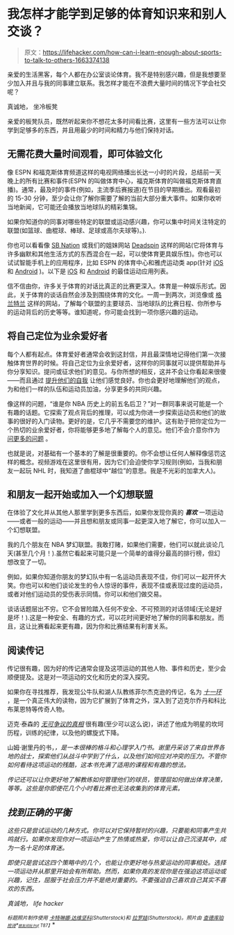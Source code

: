 # 我怎样才能学到足够的体育知识来和别人交谈？

> 原文：<https://lifehacker.com/how-can-i-learn-enough-about-sports-to-talk-to-others-1663374138>

亲爱的生活黑客，每个人都在办公室谈论体育。我不是特别感兴趣，但是我想要至少加入并且与我的同事建立联系。我怎样才能在不浪费大量时间的情况下学会社交呢？



真诚地，
坐冷板凳

亲爱的板凳队员，既然听起来你不想花太多时间看比赛，这里有一些方法可以让你学到足够多的东西，并且用最少的时间和精力与他们保持对话。

## 无需花费大量时间观看，即可体验文化

像 ESPN 和福克斯体育频道这样的电视网络播出长达一小时的片段，总结前一天晚上的所有比赛和事件(ESPN 的叫做体育中心，福克斯体育的叫做福克斯体育直播)。通常，最及时的事件(例如，主流季后赛报道)在节目的早期播出。观看最初的 15-30 分钟，至少会让你了解你需要了解的当前大部分重大事件。如果你收听当地新闻，它可能还会播放当地球队的精彩集锦。

如果你知道你的同事对哪些特定的联盟或运动感兴趣，你可以集中时间关注特定的联盟(如篮球、曲棍球、棒球、足球或高尔夫球等)。).

你也可以看看像 [SB Nation](http://www.sbnation.com/blogs) 或我们的姐妹网站 [Deadspin](http://deadspin.com/) 这样的网站(它将体育与许多幽默和其他生活方式的东西混合在一起，可以使体育更具娱乐性)。你也可以试试智能手机上的应用程序，比如 ESPN 的体育中心和雅虎运动类 app(针对 [iOS](https://itunes.apple.com/ca/app/yahoo-sports/id286058814?mt=8) 和 [Android](https://play.google.com/store/apps/details?id=com.protrade.sportacular&hl=en) )。以下是 [iOS](https://lifehacker.com/the-best-sports-apps-for-iphone-5782989) 和 [Android](http://lifehacker.com/the-best-sports-apps-for-android-5782923) 的最佳运动应用列表。

信不信由你，许多关于体育的对话比真正的比赛更深入。体育是一种娱乐形式。因此，关于体育的谈话自然会涉及到围绕体育的文化。一周一到两次，浏览像或 [格兰特兰](http://grantland.com/) 这样的网站，了解每个联盟的主要球员、当地球队的比赛日程、你所参与的运动背后的历史等等。谁知道呢，你可能会找到一项你感兴趣的运动。

## 将自己定位为业余爱好者

每个人都有起点。体育爱好者通常会收到这封信，并且最深情地记得他们第一次接触体育世界的时候。将自己定位为业余爱好者，这样你的同事就可以提供帮助并与你分享知识。提问或征求他们的意见。与你所想的相反，这并不会让你看起来很傻——而且通过 [提升他们的自我](https://lifehacker.com/asking-for-advice-makes-you-look-more-competent-not-st-1628033780) 让他们感觉良好。你也会更好地理解他们的观点，为和他们一样的队伍和运动员加油，分享更多的共同兴趣。

像这样的问题，“谁是你 NBA 历史上的前五名后卫？”对一群同事来说可能是一个有趣的话题。它探索了观点背后的推理，可以成为你进一步探索运动员和他们的故事的很好的入门读物。更好的是，它几乎不需要您的维护。这有助于把你定位为一个热切的业余爱好者，你将能够更多地了解每个人的意见。他们不会介意你作为 [问更多的问题](http://www.quora.com/How-can-I-get-my-girlfriend-interested-in-watching-football) 。

也就是说，对基础有一个基本的了解是很重要的。你不会想让任何人解释像惩罚这样的概念。视频游戏在这里很有用，因为它们会迫使你学习规则(例如，当我和朋友一起玩 NHL 时，我知道了曲棍球中“越位”的意思。我是不光彩的加拿大人)。

## 和朋友一起开始或加入一个幻想联盟

在体验了文化并从其他人那里学到更多东西后，如果你发现你真的 ***喜欢*** 一项运动——或者一般的运动——并且想和朋友或同事一起更深入地了解它，你可以加入一个幻想联盟。

我的几个朋友在 NBA 梦幻联盟。我敢打赌，如果他们需要，他们可以就此谈论几天(甚至几个月！).虽然它看起来可能只是一个简单的谁得分最高的排行榜，但幻想改变了一切。

例如，如果你知道你朋友的梦幻队中有一名运动员表现不佳，你们可以一起开怀大笑。你也可以和他们谈论发生的令人惊讶的事件，表现不佳或表现过度的运动员，或者对他们运动员的受伤表示同情。你可以和他们做交易。

谈话话题层出不穷。它不会冒险踏入任何不安全、不可预测的对话领域(无论是好是坏！).这是一种安全、有趣的方式，可以花时间更好地了解你的同事和朋友。而且，这让比赛看起来更有趣，因为你和比赛结果有利害关系。

## 阅读传记

传记很有趣，因为好的传记通常会提及这项运动的其他人物、事件和历史，至少会顺便提及。这是对一项运动的文化和历史的深入探究。

如果你在寻找推荐，我发现公牛队和湖人队教练菲尔杰克逊的传记，名为 [*十一环*](https://www.goodreads.com/book/show/16158522-eleven-rings) ，是一个真正伟大的读物，因为它扩展到了体育之外，深入到了迈克尔乔丹和科比布莱恩特等传奇人物。

迈克·泰森的 [*无可争议的真相*](https://www.goodreads.com/book/show/16158559-undisputed-truth?from_search=true) 很有趣(至少可以这么说)，讲述了他成为明星的坎坷历程，训练的纪律，以及他的螺旋式下降。

山姆·谢里丹的书，[](https://www.goodreads.com/book/show/7103440-the-fighter-s-mind?from_search=true)*，是一本很棒的格斗和心理学入门书。谢里丹采访了来自世界各地的战士，探索他们从战斗中学到了什么，以及他们如何应对冲突的压力。不管你如何看待这项运动的残酷，这本书充满了适用的课程和有趣的想法。*

*传记还可以让你更好地了解教练如何管理他们的球员，管理层如何做出体育决策，等等。这些是你即使花几个小时看比赛也无法收集到的体育元素。*

## *找到正确的平衡*

*这些只是尝试运动的几种方式。你可以对它保持暂时的兴趣，只要能和同事产生共鸣就行。如果你发现你对一项运动产生了热情或热爱，你可以让自己沉浸其中，成为一名十足的体育迷。*

*即使只是尝试这四个策略中的几个，也能让你更好地与热爱运动的同事相处。选择一项运动并从那里开始会有所帮助。然而，如果你真的发现你是在强迫这项运动或兴趣，记住，屈服于社会压力并不是绝对重要的。不要强迫自己喜欢自己其实不喜欢的东西。*

*真诚地，
life hacker*

**<small>标题照片制作使用</small>* [*<small>卡特琳娜·达维坚科</small>*](http://www.shutterstock.com/pic.mhtml?id=228355786&src=id)*<small>(Shutterstock)和</small>* [*<small>拉罗娃</small>*](http://www.shutterstock.com/pic.mhtml?id=118429690&src=id)*<small>(Shutterstock)。照片由</small>* [*<small>查德库珀</small>*](https://www.flickr.com/photos/chadcooperphotos/12245750054)*<small>[*<small>抢诗</small>*](https://www.flickr.com/photos/robpoetsch/4290251860)*<small></small>*<small>[*<small>朋友间玩 Paf</small>*](https://www.flickr.com/photos/playamongfriends/8263247829) *T87】*</small></small>**

**<small></small>**